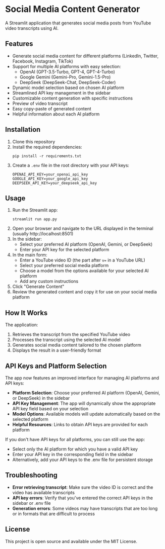 # Social Media Content Generator

A Streamlit application that generates social media posts from YouTube video transcripts using AI.

## Features

- Generate social media content for different platforms (LinkedIn, Twitter, Facebook, Instagram, TikTok)
- Support for multiple AI platforms with easy selection:
  - OpenAI (GPT-3.5-Turbo, GPT-4, GPT-4-Turbo)
  - Google Gemini (Gemini-Pro, Gemini-1.5-Pro)
  - DeepSeek (DeepSeek-Chat, DeepSeek-Coder)
- Dynamic model selection based on chosen AI platform
- Streamlined API key management in the sidebar
- Customizable content generation with specific instructions
- Preview of video transcript
- Easy copy-paste of generated content
- Helpful information about each AI platform

## Installation

1. Clone this repository
2. Install the required dependencies:
   ```
   pip install -r requirements.txt
   ```
3. Create a `.env` file in the root directory with your API keys:
   ```
   OPENAI_API_KEY=your_openai_api_key
   GOOGLE_API_KEY=your_google_api_key
   DEEPSEEK_API_KEY=your_deepseek_api_key
   ```

## Usage

1. Run the Streamlit app:
   ```
   streamlit run app.py
   ```
2. Open your browser and navigate to the URL displayed in the terminal (usually http://localhost:8501)
3. In the sidebar:
   - Select your preferred AI platform (OpenAI, Gemini, or DeepSeek)
   - Enter your API key for the selected platform
4. In the main form:
   - Enter a YouTube video ID (the part after `v=` in a YouTube URL)
   - Select your preferred social media platform
   - Choose a model from the options available for your selected AI platform
   - Add any custom instructions
5. Click "Generate Content"
6. Review the generated content and copy it for use on your social media platform

## How It Works

The application:
1. Retrieves the transcript from the specified YouTube video
2. Processes the transcript using the selected AI model
3. Generates social media content tailored to the chosen platform
4. Displays the result in a user-friendly format

## API Keys and Platform Selection

The app now features an improved interface for managing AI platforms and API keys:

- **Platform Selection**: Choose your preferred AI platform (OpenAI, Gemini, or DeepSeek) in the sidebar
- **API Key Management**: The app will dynamically show the appropriate API key field based on your selection
- **Model Options**: Available models will update automatically based on the selected platform
- **Helpful Resources**: Links to obtain API keys are provided for each platform

If you don't have API keys for all platforms, you can still use the app:
- Select only the AI platform for which you have a valid API key
- Enter your API key in the corresponding field in the sidebar
- Alternatively, add your API keys to the .env file for persistent storage

## Troubleshooting

- **Error retrieving transcript**: Make sure the video ID is correct and the video has available transcripts
- **API key errors**: Verify that you've entered the correct API keys in the sidebar or .env file
- **Generation errors**: Some videos may have transcripts that are too long or in formats that are difficult to process

## License

This project is open source and available under the MIT License.
